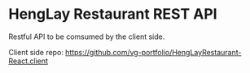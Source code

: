 # HengLay Restaurant REST API

Restful API to be comsumed by the client side.

Client side repo: https://github.com/vg-portfolio/HengLayRestaurant-React.client
